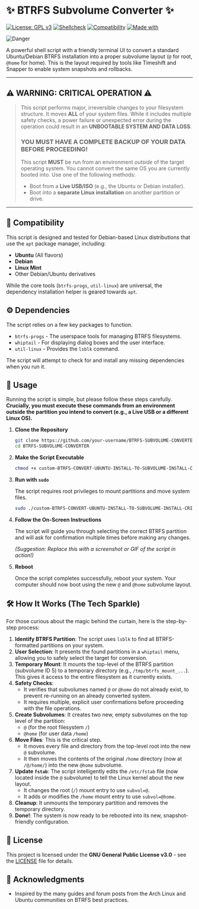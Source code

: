 # ✨ BTRFS Subvolume Converter ✨

[![License: GPL v3](https://img.shields.io/badge/License-GPLv3-blue.svg)](https://www.gnu.org/licenses/gpl-3.0)
[![Shellcheck](https://img.shields.io/badge/Shellcheck-Passing-brightgreen.svg)](#)
[![Compatibility](https://img.shields.io/badge/Compatibility-Debian%20%7C%20Ubuntu%20%7C%20Mint-orange.svg)](#compatibility)
[![Made with](https://img.shields.io/badge/Made%20with-Bash%20&%20Whiptail-lightgrey.svg)](#)

![Danger](https://img.shields.io/badge/DANGER-CRITICAL%20FILESYSTEM%20OPERATION-red.svg)

A powerful shell script with a friendly terminal UI to convert a standard Ubuntu/Debian BTRFS installation into a proper subvolume layout (`@` for root, `@home` for home). This is the layout required by tools like Timeshift and Snapper to enable system snapshots and rollbacks.

---

## ⚠️ WARNING: CRITICAL OPERATION ⚠️

> This script performs major, irreversible changes to your filesystem structure. It moves **ALL** of your system files. While it includes multiple safety checks, a power failure or unexpected error during the operation could result in an **UNBOOTABLE SYSTEM AND DATA LOSS**.
>
> ### **YOU MUST HAVE A COMPLETE BACKUP OF YOUR DATA BEFORE PROCEEDING!**
>
 > This script **MUST** be run from an environment *outside* of the target operating system. You cannot convert the same OS you are currently booted into. Use one of the following methods:
 > *   Boot from a **Live USB/ISO** (e.g., the Ubuntu or Debian installer).
 > *   Boot into a **separate Linux installation** on another partition or drive.

---

## 🐧 Compatibility

This script is designed and tested for Debian-based Linux distributions that use the `apt` package manager, including:

*   **Ubuntu** (All flavors)
*   **Debian**
*   **Linux Mint**
*   Other Debian/Ubuntu derivatives

While the core tools (`btrfs-progs`, `util-linux`) are universal, the dependency installation helper is geared towards `apt`.

## ⚙️ Dependencies

The script relies on a few key packages to function.

*   `btrfs-progs` - The userspace tools for managing BTRFS filesystems.
*   `whiptail` - For displaying dialog boxes and the user interface.
*   `util-linux` - Provides the `lsblk` command.

The script will attempt to check for and install any missing dependencies when you run it.

## 🚀 Usage

Running the script is simple, but please follow these steps carefully. **Crucially, you must execute these commands from an environment outside the partition you intend to convert (e.g., a Live USB or a different Linux OS).**

1.  **Clone the Repository**

    ```bash
    git clone https://github.com/your-username/BTRFS-SUBVOLUME-CONVERTER.git
    cd BTRFS-SUBVOLUME-CONVERTER
    ```

2.  **Make the Script Executable**

    ```bash
    chmod +x custom-BTRFS-CONVERT-UBUNTU-INSTALL-TO-SUBVOLUME-INSTALL-CRITICAL
    ```

3.  **Run with `sudo`**

    The script requires root privileges to mount partitions and move system files.

    ```bash
    sudo ./custom-BTRFS-CONVERT-UBUNTU-INSTALL-TO-SUBVOLUME-INSTALL-CRITICAL
    ```

4.  **Follow the On-Screen Instructions**

    The script will guide you through selecting the correct BTRFS partition and will ask for confirmation multiple times before making any changes.

    
    *(Suggestion: Replace this with a screenshot or GIF of the script in action!)*

5.  **Reboot**

    Once the script completes successfully, reboot your system. Your computer should now boot using the new `@` and `@home` subvolume layout.

## 🛠️ How It Works (The Tech Sparkle)

For those curious about the magic behind the curtain, here is the step-by-step process:

1.  **Identify BTRFS Partition**: The script uses `lsblk` to find all BTRFS-formatted partitions on your system.
2.  **User Selection**: It presents the found partitions in a `whiptail` menu, allowing you to safely select the target for conversion.
3.  **Temporary Mount**: It mounts the top-level of the BTRFS partition (subvolume ID 5) to a temporary directory (e.g., `/tmp/btrfs_mount_...`). This gives it access to the entire filesystem as it currently exists.
4.  **Safety Checks**:
    *   It verifies that subvolumes named `@` or `@home` do not already exist, to prevent re-running on an already converted system.
    *   It requires multiple, explicit user confirmations before proceeding with the file operations.
5.  **Create Subvolumes**: It creates two new, empty subvolumes on the top level of the partition:
    *   `@` (for the root filesystem `/`)
    *   `@home` (for user data `/home`)
6.  **Move Files**: This is the critical step.
    *   It moves every file and directory from the top-level root into the new `@` subvolume.
    *   It then moves the contents of the original `/home` directory (now at `/@/home/`) into the new `@home` subvolume.
7.  **Update `fstab`**: The script intelligently edits the `/etc/fstab` file (now located inside the `@` subvolume) to tell the Linux kernel about the new layout.
    *   It changes the root (`/`) mount entry to use `subvol=@`.
    *   It adds or modifies the `/home` mount entry to use `subvol=@home`.
8.  **Cleanup**: It unmounts the temporary partition and removes the temporary directory.
9.  **Done!**: The system is now ready to be rebooted into its new, snapshot-friendly configuration.

## 📜 License

This project is licensed under the **GNU General Public License v3.0** - see the [LICENSE](LICENSE) file for details.

## 🙏 Acknowledgments

*   Inspired by the many guides and forum posts from the Arch Linux and Ubuntu communities on BTRFS best practices.
